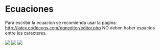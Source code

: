 # Ecuaciones
Para escribir la ecuacion se recomienda usar la pagina: http://latex.codecogs.com/eqneditor/editor.php
NO deben haber espacios entre los caracteres.

<img src="https://latex.codecogs.com/svg.latex?\Large&space;ecuacion" />


<img src="https://latex.codecogs.com/svg.latex?\Large&space;Max_{x\geq 0}\prod=\sum_{g}\sum_{i}\nu_{gi}Y_{gi}-\sum_{g}\sum_{i}_\delta_{gi}\cdot e^{\gamma_{gi}x_{gi,land}}-\sum_{g}\sum_{i}\sum_{j,j\neq land}_{\omega_{igi}x_{gij}}" />

<img src="https://latex.codecogs.com/svg.latex?\Large&space;d^{e}+54" />
